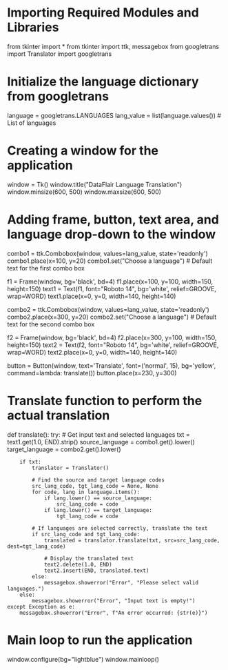 # Importing Required Modules and Libraries
from tkinter import *
from tkinter import ttk, messagebox
from googletrans import Translator
import googletrans

# Initialize the language dictionary from googletrans
language = googletrans.LANGUAGES
lang_value = list(language.values())  # List of languages

# Creating a window for the application
window = Tk()
window.title("DataFlair Language Translation")
window.minsize(600, 500)
window.maxsize(600, 500)

# Adding frame, button, text area, and language drop-down to the window
combo1 = ttk.Combobox(window, values=lang_value, state='readonly')
combo1.place(x=100, y=20)
combo1.set("Choose a language")  # Default text for the first combo box

f1 = Frame(window, bg='black', bd=4)
f1.place(x=100, y=100, width=150, height=150)
text1 = Text(f1, font="Roboto 14", bg='white', relief=GROOVE, wrap=WORD)
text1.place(x=0, y=0, width=140, height=140)

combo2 = ttk.Combobox(window, values=lang_value, state='readonly')
combo2.place(x=300, y=20)
combo2.set("Choose a language")  # Default text for the second combo box

f2 = Frame(window, bg='black', bd=4)
f2.place(x=300, y=100, width=150, height=150)
text2 = Text(f2, font="Roboto 14", bg='white', relief=GROOVE, wrap=WORD)
text2.place(x=0, y=0, width=140, height=140)

button = Button(window, text='Translate', font=('normal', 15), bg='yellow', command=lambda: translate())
button.place(x=230, y=300)

# Translate function to perform the actual translation
def translate():
    try:
        # Get input text and selected languages
        txt = text1.get(1.0, END).strip()
        source_language = combo1.get().lower()
        target_language = combo2.get().lower()

        if txt:
            translator = Translator()

            # Find the source and target language codes
            src_lang_code, tgt_lang_code = None, None
            for code, lang in language.items():
                if lang.lower() == source_language:
                    src_lang_code = code
                if lang.lower() == target_language:
                    tgt_lang_code = code

            # If languages are selected correctly, translate the text
            if src_lang_code and tgt_lang_code:
                translated = translator.translate(txt, src=src_lang_code, dest=tgt_lang_code)

                # Display the translated text
                text2.delete(1.0, END)
                text2.insert(END, translated.text)
            else:
                messagebox.showerror("Error", "Please select valid languages.")
        else:
            messagebox.showerror("Error", "Input text is empty!")
    except Exception as e:
        messagebox.showerror("Error", f"An error occurred: {str(e)}")

# Main loop to run the application
window.configure(bg="lightblue")
window.mainloop()

